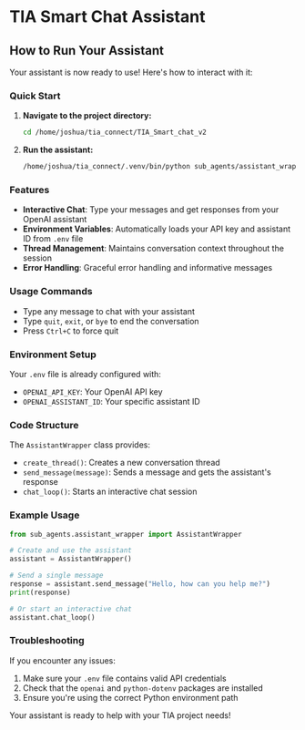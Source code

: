 # TIA Smart Chat Assistant

## How to Run Your Assistant

Your assistant is now ready to use! Here's how to interact with it:

### Quick Start

1. **Navigate to the project directory:**
   ```bash
   cd /home/joshua/tia_connect/TIA_Smart_chat_v2
   ```

2. **Run the assistant:**
   ```bash
   /home/joshua/tia_connect/.venv/bin/python sub_agents/assistant_wrapper.py
   ```

### Features

- **Interactive Chat**: Type your messages and get responses from your OpenAI assistant
- **Environment Variables**: Automatically loads your API key and assistant ID from `.env` file
- **Thread Management**: Maintains conversation context throughout the session
- **Error Handling**: Graceful error handling and informative messages

### Usage Commands

- Type any message to chat with your assistant
- Type `quit`, `exit`, or `bye` to end the conversation
- Press `Ctrl+C` to force quit

### Environment Setup

Your `.env` file is already configured with:
- `OPENAI_API_KEY`: Your OpenAI API key
- `OPENAI_ASSISTANT_ID`: Your specific assistant ID

### Code Structure

The `AssistantWrapper` class provides:
- `create_thread()`: Creates a new conversation thread
- `send_message(message)`: Sends a message and gets the assistant's response
- `chat_loop()`: Starts an interactive chat session

### Example Usage

```python
from sub_agents.assistant_wrapper import AssistantWrapper

# Create and use the assistant
assistant = AssistantWrapper()

# Send a single message
response = assistant.send_message("Hello, how can you help me?")
print(response)

# Or start an interactive chat
assistant.chat_loop()
```

### Troubleshooting

If you encounter any issues:
1. Make sure your `.env` file contains valid API credentials
2. Check that the `openai` and `python-dotenv` packages are installed
3. Ensure you're using the correct Python environment path

Your assistant is ready to help with your TIA project needs!
